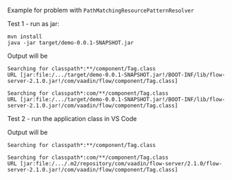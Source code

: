 Example for problem with `PathMatchingResourcePatternResolver`

Test 1 - run as jar:

```
mvn install
java -jar target/demo-0.0.1-SNAPSHOT.jar
```

Output will be

```
Searching for classpath*:**/component/Tag.class
URL [jar:file:/.../target/demo-0.0.1-SNAPSHOT.jar!/BOOT-INF/lib/flow-server-2.1.0.jar!/com/vaadin/flow/component/Tag.class]

Searching for classpath*:com/**/component/Tag.class
URL [jar:file:/.../target/demo-0.0.1-SNAPSHOT.jar!/BOOT-INF/lib/flow-server-2.1.0.jar!/com/vaadin/flow/component/Tag.class]
```

Test 2 - run the application class in VS Code

Output will be

```
Searching for classpath*:**/component/Tag.class

Searching for classpath*:com/**/component/Tag.class
URL [jar:file:/.../.m2/repository/com/vaadin/flow-server/2.1.0/flow-server-2.1.0.jar!/com/vaadin/flow/component/Tag.class]
```
